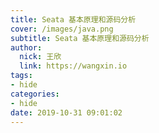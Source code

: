 ```yaml
---
title: Seata 基本原理和源码分析
cover: /images/java.png
subtitle: Seata 基本原理和源码分析
author: 
  nick: 王欣
  link: https://wangxin.io
tags: 
- hide
categories: 
- hide
date: 2019-10-31 09:01:02      
---
```

